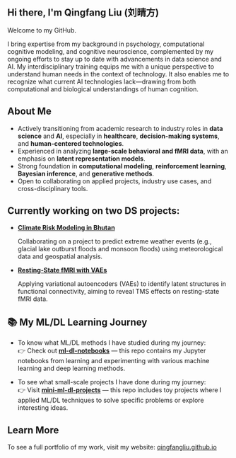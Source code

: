 ## Hi there, I'm Qingfang Liu (刘晴方) 

Welcome to my GitHub.

I bring expertise from my background in psychology, computational cognitive modeling, and cognitive neuroscience, complemented by my ongoing efforts to stay up to date with advancements in data science and AI. My interdisciplinary training equips me with a unique perspective to understand human needs in the context of technology. It also enables me to recognize what current AI technologies lack—drawing from both computational and biological understandings of human cognition.

## About Me

- Actively transitioning from academic research to industry roles in **data science** and **AI**, especially in **healthcare**, **decision-making systems**, and **human-centered technologies**.
- Experienced in analyzing **large-scale behavioral and fMRI data**, with an emphasis on **latent representation models**.
- Strong foundation in **computational modeling**, **reinforcement learning**, **Bayesian inference**, and **generative methods**.
- Open to collaborating on applied projects, industry use cases, and cross-disciplinary tools.


## Currently working on two DS projects:

- [**Climate Risk Modeling in Bhutan**](https://github.com/QingfangLiu/bhutan_climate_modeling)  
  
  Collaborating on a project to predict extreme weather events (e.g., glacial lake outburst floods and monsoon floods) using meteorological data and geospatial analysis.

- [**Resting-State fMRI with VAEs**](https://github.com/QingfangLiu/vae-fmri-tms)  

  Applying variational autoencoders (VAEs) to identify latent structures in functional connectivity, aiming to reveal TMS effects on resting-state fMRI data.


## 📚 My ML/DL Learning Journey

- To know what ML/DL methods I have studied during my journey:  
  👉 Check out [**ml-dl-notebooks**](https://github.com/QingfangLiu/ml-dl-notebooks) — this repo contains my Jupyter notebooks from learning and experimenting with various machine learning and deep learning methods.

- To see what small-scale projects I have done during my journey:  
  👉 Visit [**mini-ml-dl-projects**](https://github.com/QingfangLiu/mini-ml-dl-projects) — this repo includes toy projects where I applied ML/DL techniques to solve specific problems or explore interesting ideas.

## Learn More

To see a full portfolio of my work, visit my website: [qingfangliu.github.io](https://qingfangliu.github.io)





